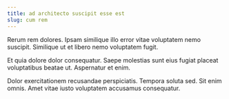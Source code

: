 ```yaml
---
title: ad architecto suscipit esse est
slug: cum rem
---
```


Rerum rem dolores. Ipsam similique illo error vitae voluptatem nemo suscipit. Similique ut et libero nemo voluptatem fugit.

Et quia dolore dolor consequatur. Saepe molestias sunt eius fugiat placeat voluptatibus beatae ut. Aspernatur et enim.

Dolor exercitationem recusandae perspiciatis. Tempora soluta sed. Sit enim omnis. Amet vitae iusto voluptatem accusamus consequatur.
